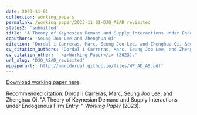 ```yaml
---
date: 2023-11-01
collection: working_papers
permalink: /working_paper/2023-11-01-DJQ_ASAD_revisited
status2: 'submitted'
title: "A Theory of Keynesian Demand and Supply Interactions under Endogenous Firm Entry"
coauthors: 'Seung Joo Lee and Zhenghua Qi'
citation: 'Dordal i Carreras, Marc, Seung Joo Lee, and Zhenghua Qi. &quot;A Theory of Keynesian Demand and Supply Interactions under Endogenous Firm Entry. &quot;  <i>Working Paper</i> (2023).'
cv_citation_authors: 'Dordal i Carreras, Marc, Seung Joo Lee, and Zhenghua Qi.'
cv_citation_other: ' <i>Working Paper</i> (2023).'
url_slug: 'DJQ_ASAD_revisited'
wppaperurl: 'http://marcdordal.github.io/files/WP_AD_AS.pdf'
---
```

[Download working paper here](http://marcdordal.github.io/files/WP_AD_AS.pdf).

Recommended citation: Dordal i Carreras, Marc, Seung Joo Lee, and Zhenghua Qi. "A Theory of Keynesian Demand and Supply Interactions under Endogenous Firm Entry. "  <i>Working Paper</i> (2023).